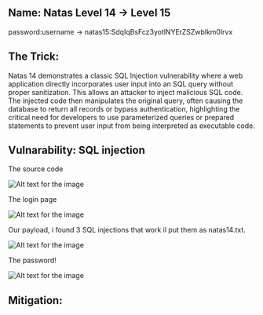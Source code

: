 ## Name: Natas Level 14 → Level 15

password:username ->
natas15:SdqIqBsFcz3yotlNYErZSZwblkm0lrvx

## The Trick: 

Natas 14 demonstrates a classic SQL Injection vulnerability where a web application directly incorporates user input into an SQL query without proper sanitization. This allows an attacker to inject malicious SQL code. The injected code then manipulates the original query, often causing the database to return all records or bypass authentication, highlighting the critical need for developers to use parameterized queries or prepared statements to prevent user input from being interpreted as executable code.

## Vulnarability: SQL injection

The source code

![Alt text for the image](source_code_13.png)

The login page

![Alt text for the image](source_code_13.png)

Our payload, i found 3 SQL injections that work il put them as natas14.txt.

![Alt text for the image](source_code_13.png)

The password!

![Alt text for the image](source_code_13.png)

## Mitigation: 


